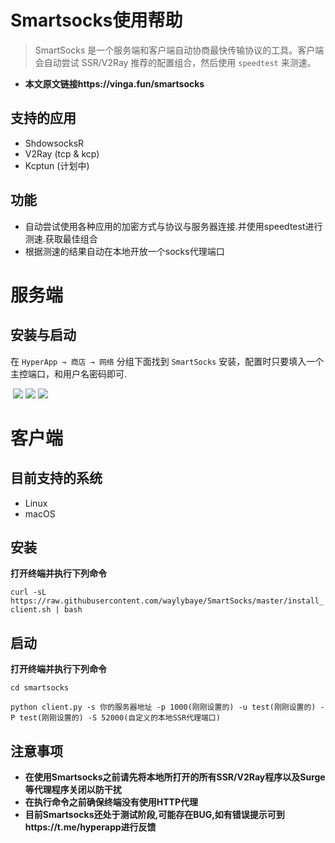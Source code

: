 # Smartsocks使用帮助



> SmartSocks 是一个服务端和客户端自动协商最快传输协议的工具。客户端会自动尝试 SSR/V2Ray 推荐的配置组合，然后使用 `speedtest` 来测速。
* **本文原文链接https://vinga.fun/smartsocks**


## 支持的应用

* ShdowsocksR
* V2Ray (tcp & kcp)
* Kcptun (计划中)



## 功能

* 自动尝试使用各种应用的加密方式与协议与服务器连接.并使用speedtest进行测速.获取最佳组合
* 根据测速的结果自动在本地开放一个socks代理端口



# 服务端

## 安装与启动

在 `HyperApp → 商店 → 网络` 分组下面找到 `SmartSocks` 安装，配置时只要填入一个主控端口，和用户名密码即可.

​      <img src="http://oqqsuahzx.bkt.clouddn.com/17-6-24/98323867.jpg">
​      <img src="http://oqqsuahzx.bkt.clouddn.com/17-6-24/87743812.jpg">
​      <img src="http://oqqsuahzx.bkt.clouddn.com/17-6-24/61107877.jpg">




# 客户端



## 目前支持的系统

* Linux
* macOS




## 安装



**打开终端并执行下列命令**

`curl -sL https://raw.githubusercontent.com/waylybaye/SmartSocks/master/install_client.sh | bash`



## 启动



**打开终端并执行下列命令**

`cd smartsocks`

`python client.py -s 你的服务器地址 -p 1000(刚刚设置的) -u test(刚刚设置的) -P test(刚刚设置的) -S 52000(自定义的本地SSR代理端口)`



## 注意事项



* **在使用Smartsocks之前请先将本地所打开的所有SSR/V2Ray程序以及Surge等代理程序关闭以防干扰**
* **在执行命令之前确保终端没有使用HTTP代理**
* **目前Smartsocks还处于测试阶段,可能存在BUG,如有错误提示可到https://t.me/hyperapp进行反馈**

